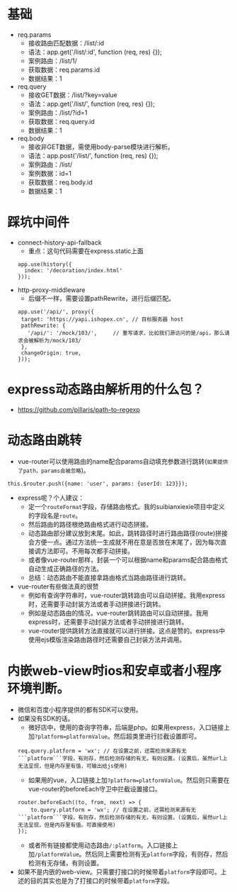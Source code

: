 # 基础
* req.params
    - 接收路由匹配数据：/list/:id
    - 语法：app.get('/list/:id', function (req, res) {});
    - 案例路由：/list/1/
    - 获取数据：req.params.id
    - 数据结果：1
* req.query
    - 接收GET数据：/list/?key=value
    - 语法：app.get('/list/', function (req, res) {});
    - 案例路由：/list/?id=1
    - 获取数据：req.query.id
    - 数据结果：1
* req.body
    - 接收非GET数据，需使用body-parse模块进行解析。
    - 语法：app.post('/list/', function (req, res) {});
    - 案例路由：/list/
    - 案例数据：id=1
    - 获取数据：req.body.id
    - 数据结果：1

# 踩坑中间件
* connect-history-api-fallback
    - 重点：这句代码需要在express.static上面
    ```
    app.use(history({
      index: '/decoration/index.html'
    }));
    ```
* http-proxy-middleware
    - 后缀不一样，需要设置pathRewrite，进行后缀匹配。
    ```
    app.use('/api/', proxy({
     target: 'https://yapi.ishopex.cn', // 目标服务器 host
     pathRewrite: {
       '/api/': '/mock/103/',     // 重写请求，比如我们源访问的是/api，那么请求会被解析为/mock/103/
     },
     changeOrigin: true,
    }));
    ```

# express动态路由解析用的什么包？
* https://github.com/pillarjs/path-to-regexp

# 动态路由跳转
* vue-router可以使用路由的name配合params自动填充参数进行跳转(```如果提供了path，params会被忽略```)。
```
this.$router.push({name: 'user', params: {userId: 123}});
```
* express呢？个人建议：
    - 定一个```routeFormat```字段，存储路由格式。我的suibianxiexie项目中定义的字段名是```route```。
    - 然后路由的路径根绝路由格式进行动态拼接。
    - 动态路由部分建议放到末尾。如此，跳转路径时进行路由路径(route)拼接会方便一点。通过方法统一生成就不用在意是否放在末尾了，因为每次直接调方法即可。不用每次都手动拼接。
    - 或者像vue-router那样，封装一个可以根据name和params配合路由格式自动生成正确路径的方法。
    - 总结：动态路由不能直接拿路由格式当路由路径进行跳转。
* vue-router有些做法真的很赞
    - 例如有查询字符串时，vue-router跳转路由可以自动拼接。我用express时，还需要手动封装方法或者手动拼接进行跳转。
    - 例如是动态路由的情况，vue-router跳转路由可以自动拼接。我用express时，还需要手动封装方法或者手动拼接进行跳转。
    - vue-router提供跳转方法直接就可以进行拼接。这点是赞的。express中使用ejs模版渲染路由路径时还需要自己封装方法并调用。

# 内嵌web-view时ios和安卓或者小程序环境判断。
* 微信和百度小程序提供的都有SDK可以使用。
* 如果没有SDK的话。
    - 微好店中，使用的查询字符串，后端是php。如果用express，入口链接上加```?platform=platformValue```。然后超类里进行拦截设置即可。
    ```
    req.query.platform = 'wx'; // 在设置之前，还需检测来源有无```platform```字段，有则存，然后检测存储的有无，有则设置。(设置后，虽然url上无法呈现，但是内存里有值，可输出给js使用)
    ```
    - 如果用的vue，入口链接上加```?platform=platformValue```。然后则只需要在vue-router的beforeEach守卫中拦截设置接口。
    ```
    router.beforeEach((to, from, next) => {
        to.query.platform = 'wx'; // 在设置之前，还需检测来源有无```platform```字段，有则存，然后检测存储的有无，有则设置。(设置后，虽然url上无法呈现，但是内存里有值。可直接使用)
    });
    ```
    - 或者所有链接都使用动态路由```/:platform```。入口链接上加```/platformValue```。然后同上需要检测有无```platform```字段，有则存，然后检测有无存储，有则设置。
* 如果不是内嵌的web-view。只需要打接口的时候带着```platform```字段即可。上述的目的其实也是为了打接口的时候带着```platform```字段。
